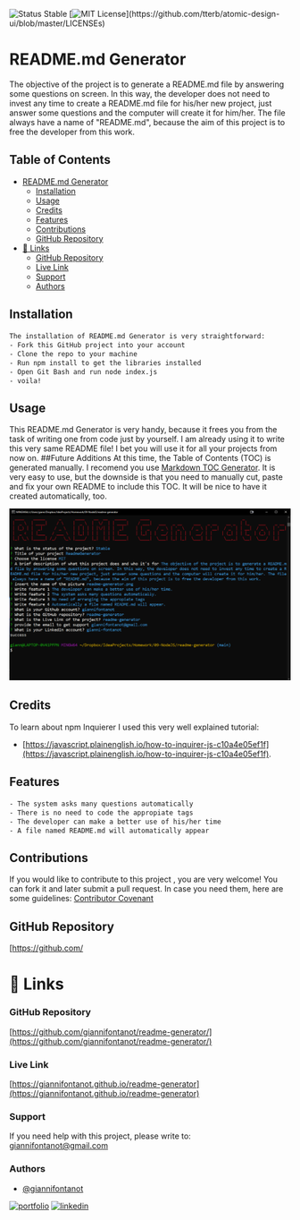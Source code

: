 
![Status Stable](https://img.shields.io/badge/Status-Stable-blue) 
[![MIT License](https://img.shields.io/apm/l/atomic-design-ui.svg?)](https://github.com/tterb/atomic-design-ui/blob/master/LICENSEs)
# README.md Generator
The objective of the project is to generate a README.md file by answering some questions on screen. In this way, the developer does not need to invest any time to create a README.md file for his/her new project, just answer some questions and the computer will create it for him/her. The file always have a name of "README.md", because the aim of this project is to free the developer from this work.
## Table of Contents
- [README.md Generator](#readmemd-generator)
    * [Installation](#installation)
    * [Usage](#usage)
    * [Credits](#credits)
    * [Features](#features)
    * [Contributions](#contributions)
    * [GitHub Repository](#github-repository)
- [🔗 Links](#---links)
    + [GitHub Repository](#github-repository-1)
    + [Live Link](#live-link)
    + [Support](#support)
    + [Authors](#authors)
## Installation
````````````````````````
The installation of README.md Generator is very straightforward:
- Fork this GitHub project into your account
- Clone the repo to your machine
- Run npm install to get the libraries installed
- Open Git Bash and run node index.js
- voila! 
````````````````````````
## Usage
This README.md Generator is very handy, because it frees you from the task of writing one from code just by yourself. I am already using it to write this very same README file! I bet you will use it for all your projects from now on. 
##Future Additions 
At this time, the Table of Contents (TOC) is generated manually. I recomend you use [Markdown TOC Generator](https://ecotrust-canada.github.io/markdown-toc/). It is very easy to use, but the downside is that you need to manually cut, paste and fix your own README to include this TOC. It will be nice to have it created automatically, too. 
    
![readme-generator.png](readme-generator.png)
## Credits
To learn about npm Inquierer I used this very well explained tutorial:
 - [https://javascript.plainenglish.io/how-to-inquirer-js-c10a4e05ef1f](https://javascript.plainenglish.io/how-to-inquirer-js-c10a4e05ef1f).
## Features
````````````````````````
- The system asks many questions automatically
- There is no need to code the appropiate tags
- The developer can make a better use of his/her time
- A file named README.md will automatically appear
````````````````````````
## Contributions
If you would like to contribute to this project , you are very welcome! You can fork it and later submit a pull request. 
In case you need them, here are some guidelines: [Contributor Covenant](https://www.contributor-covenant.org/)
## GitHub Repository
[https://github.com/
# 🔗 Links
### GitHub Repository
[https://github.com/giannifontanot/readme-generator/](https://github.com/giannifontanot/readme-generator/)
### Live Link
[https://giannifontanot.github.io/readme-generator](https://giannifontanot.github.io/readme-generator)
### Support
If you need help with this project, please write to: [giannifontanot@gmail.com](https://mailto:giannifontanot@gmail.com)
### Authors
 - [@giannifontanot](https://www.github.com/giannifontanot)

[![portfolio](https://img.shields.io/badge/my_portfolio-000?style=for-the-badge&logo=ko-fi&logoColor=white)](https://giannifontanot.github.io/portfolio/)
[![linkedin](https://img.shields.io/badge/linkedin-0A66C2?style=for-the-badge&logo=linkedin&logoColor=white)](https://www.linkedin.com/in/gianni-fontanot/)